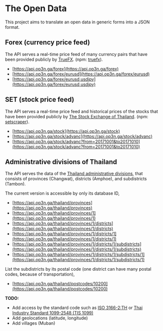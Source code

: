 # The Open Data

This project aims to translate an open data in generic forms into a JSON format.

## Forex (currency price feed)

The API serves a real-time price feed of many currency pairs that have been provided publicly by [TrueFX](https://www.truefx.com). (npm: [truefx](https://github.com/tonkla/truefx.js)).

* [https://api.op3n.ga/forex](https://api.op3n.ga/forex)
* [https://api.op3n.ga/forex/eurusd](https://api.op3n.ga/forex/eurusd)
* [https://api.op3n.ga/forex/eurusd,usdjpy](https://api.op3n.ga/forex/eurusd,usdjpy)

## SET (stock price feed)

The API serves a real-time price feed and historical prices of the stocks that have been provided publicly by [The Stock Exchange of Thailand](https://marketdata.set.or.th/mkt/marketsummary.do). (npm: [setscraper](https://github.com/tonkla/setscraper)).

* [https://api.op3n.ga/stock](https://api.op3n.ga/stock)
* [https://api.op3n.ga/stock/advanc](https://api.op3n.ga/stock/advanc)
* [https://api.op3n.ga/stock/advanc?from=20171001&to20171010](https://api.op3n.ga/stock/advanc?from=20171001&to20171010)

## Administrative divisions of Thailand

The API serves the data of the [Thailand administrative divisions](https://en.wikipedia.org/wiki/Provinces_of_Thailand), that consists of provinces (Changwat), districts (Amphoe), and subdistricts (Tambon).

The current version is accessible by only its database ID,

* [https://api.op3n.ga/thailand/provinces](https://api.op3n.ga/thailand/provinces)
* [https://api.op3n.ga/thailand/provinces/1](https://api.op3n.ga/thailand/provinces/1)
* [https://api.op3n.ga/thailand/provinces/1/districts](https://api.op3n.ga/thailand/provinces/1/districts)
* [https://api.op3n.ga/thailand/provinces/1/districts/1](https://api.op3n.ga/thailand/provinces/1/districts/1)
* [https://api.op3n.ga/thailand/provinces/1/districts/1/subdistricts](https://api.op3n.ga/thailand/provinces/1/districts/1/subdistricts)
* [https://api.op3n.ga/thailand/provinces/1/districts/1/subdistricts/1](https://api.op3n.ga/thailand/provinces/1/districts/1/subdistricts/1)

List the subdistricts by its postal code (one district can have many postal codes, because of transportation),

* [https://api.op3n.ga/thailand/postcodes/10200](https://api.op3n.ga/thailand/postcodes/10200)

**TODO:**

* Add access by the standard code such as [ISO 3166-2:TH](https://en.wikipedia.org/wiki/ISO_3166-2:TH) or [Thai Industry Standard 1099-2548 (TIS 1099)](https://en.wikipedia.org/wiki/Thai_Industrial_Standard_1099-2548)
* Add geolocations (latitude, longitude)
* Add villages (Muban)
